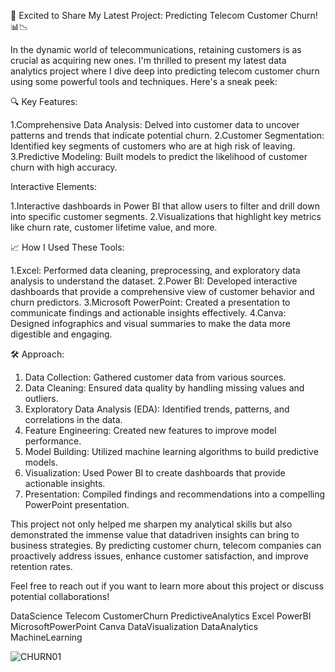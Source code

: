 
🚀 Excited to Share My Latest Project: Predicting Telecom Customer Churn! 📊📉

In the dynamic world of telecommunications, retaining customers is as crucial as acquiring new ones. I'm thrilled to present my latest data analytics project where I dive deep into predicting telecom customer churn using some powerful tools and techniques. Here's a sneak peek:

🔍 Key Features:

1.Comprehensive Data Analysis: Delved into customer data to uncover patterns and trends that indicate potential churn.
2.Customer Segmentation: Identified key segments of customers who are at high risk of leaving.
3.Predictive Modeling: Built models to predict the likelihood of customer churn with high accuracy.

Interactive Elements: 

1.Interactive dashboards in Power BI that allow users to filter and drill down into specific customer segments.
2.Visualizations that highlight key metrics like churn rate, customer lifetime value, and more.

📈 How I Used These Tools:

1.Excel: Performed data cleaning, preprocessing, and exploratory data analysis to understand the dataset.
2.Power BI: Developed interactive dashboards that provide a comprehensive view of customer behavior and churn predictors.
3.Microsoft PowerPoint: Created a presentation to communicate findings and actionable insights effectively.
4.Canva: Designed infographics and visual summaries to make the data more digestible and engaging.

 🛠️ Approach:
 
1. Data Collection: Gathered customer data from various sources.
2. Data Cleaning: Ensured data quality by handling missing values and outliers.
3. Exploratory Data Analysis (EDA): Identified trends, patterns, and correlations in the data.
4. Feature Engineering: Created new features to improve model performance.
5. Model Building: Utilized machine learning algorithms to build predictive models.
6. Visualization: Used Power BI to create dashboards that provide actionable insights.
7. Presentation: Compiled findings and recommendations into a compelling PowerPoint presentation.

This project not only helped me sharpen my analytical skills but also demonstrated the immense value that datadriven insights can bring to business strategies. By predicting customer churn, telecom companies can proactively address issues, enhance customer satisfaction, and improve retention rates.

Feel free to reach out if you want to learn more about this project or discuss potential collaborations!

DataScience Telecom CustomerChurn PredictiveAnalytics Excel PowerBI MicrosoftPowerPoint Canva DataVisualization DataAnalytics MachineLearning

![CHURN01](https://github.com/user-attachments/assets/c93589d2-810b-46a0-9085-48e6cf9ff91d)


